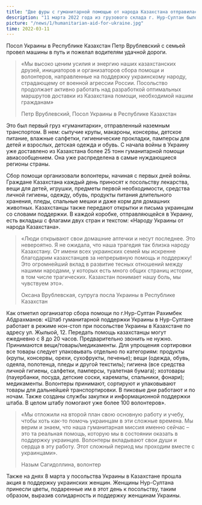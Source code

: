 ```yaml
---
title: "Две фуры с гуманитарной помощью от народа Казахстана отправилась в Украину"
description: "11 марта 2022 года из грузового склада г. Нур-Султан было отправлено около 40 тонн гуманитарной помощи в Украину. Груз доставят в Украину наземным путем две фуры. На машинах - баннеры с флагами Украины и Казахстана и надписью на двух языках: «Қазақстан халқынан Украина халқына. Біз біргеміз! Народу України від народу Казахстану. Ми разом!»"
picture: "/news/1/humanitarian-aid-for-ukraine.jpg"
time: 2022-03-11
---
```


<NewsHeader :frontmatter="frontmatter"/>

Посол Украины в Республике Казахстан Петр Врублевский с семьей провел машины в путь и пожелал водителям удачной дороги.

> «Мы высоко ценим усилия и энергию наших казахстанских друзей, инициаторов и организаторов сбора помощи и волонтеров, направленные на поддержку украинскому народу, страдающему от военной агрессии России. Посольство продолжает активно работать над разработкой оптимальных маршрутов доставки из Казахстана помощи, необходимой нашим гражданам»
>
> Петр Врублевский, Посол Украины в Республике Казахстан

Это был первый груз «гуманитарки», отправленный наземным транспортом. В нем: сыпучие крупы, макароны, консервы, детское питание, влажные салфетки, гигиенические прокладки, памперсы для детей и взрослых, детская одежда и обувь. С начала войны в Украину уже доставлено из Казахстана более 25 тонн гуманитарной помощи авиасообщением. Она уже распределена в самые нуждающиеся регионы страны.

Сбор помощи организовали волонтеры, начиная с первых дней войны. Граждане Казахстана каждый день приносят к посольству лекарства, вещи для детей, игрушки, предметы первой необходимости, средства личной гигиены, одежду, обувь, продукты питания длительного хранения, пледы, спальные мешки и даже корм для домашних животных. Казахстанцы также передают открытки и письма украинцам со словами поддержки. В каждой коробке, отправляющейся в Украину, есть вкладыш с флагами двух стран и текстом: «Народу Украины от народа Казахстана».

> «Люди открывают свои домашние аптечки и несут последнее. Это невероятно. Я не ожидала, что наша трагедия так близка народу Казахстану. От имени всех украинских семей мы искренне благодарим казахстанцев за непрерывную помощь и поддержку! Это огромнейший вклад в развитие тесных отношений между нашими народами, у которых есть много общих страниц истории, в том числе трагических. Казахстан понимает нашу боль, мы чувствуем это».
>
> Оксана Врублевская, супруга посла Украины в Республике Казахстан

Как отметил организатор сбора помощи по г.Нур-Султан Рахимбек Абдрахманов: «Штаб гуманитарной поддержки Украины в Нур-Султане работает в режиме нон-стоп при посольстве Украины в Казахстане по адресу ул. Жылыой, 12. Передать помощь казахстанцы могут ежедневно с 8 до 20 часов. Предварительно звонить не нужно. Принимаются вещи/товары/медикаменты. Для упрощения сортировки все товары следует упаковывать отдельно по категориям: продукты (крупы, консервы, орехи, сухофрукты, печенье); вещи (одежда, обувь, одеяла, полотенца, пледы и другой текстиль); гигиена (все средства личной гигиены, салфетки, памперсы, туалетная бумага); хозтовары (пауербанки, посуда, детские соски, карематы, спальники, фонари); медикаменты.  Волонтеры принимают, сортируют и упаковывают товары для дальнейшей транспортировки. В пиковые дни работают и по ночам. Также созданы службы закупки и информационной поддержки штаба. В целом штабу помогают уже более 100 волонтеров».

> «Мы отложили на второй план свою основную работу и учебу, чтобы хоть как-то помочь украинцам в эти сложные времена. Мы верим и знаем, что наша гуманитарная миссия именно сейчас – это та реальная помощь, которую мы в состоянии оказать в поддержку украинцев. Волонтеры вкладывают свои души и сердца в эту работу. Этот сложный период мы проходим вместе с украинцами».
>
> Назым Сагидоллина, волонтер

Также на днях 8 марта у посольства Украины в Казахстане прошла акция в поддержку украинских женщин. Женщины Нур-Султана принесли цветы, подаренные им в этот день к посольству, таким образом, выразив солидарность и поддержку женщинам Украины.